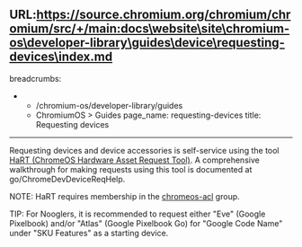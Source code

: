 URL:https://source.chromium.org/chromium/chromium/src/+/main:docs\website\site\chromium-os\developer-library\guides\device\requesting-devices\index.md
---
breadcrumbs:
- - /chromium-os/developer-library/guides
  - ChromiumOS > Guides
page_name: requesting-devices
title: Requesting devices
---

Requesting devices and device accessories is self-service using the tool
[HaRT (ChromeOS Hardware Asset Request Tool)](http://hart/). A comprehensive
walkthrough for making requests using this tool is documented at
go/ChromeDevDeviceReqHelp.

NOTE: HaRT requires membership in the [chromeos-acl](http://g/chromeos-acl)
group.

TIP: For Nooglers, it is recommended to request either "Eve" (Google Pixelbook)
and/or "Atlas" (Google Pixelbook Go) for "Google Code Name" under "SKU Features"
as a starting device.
